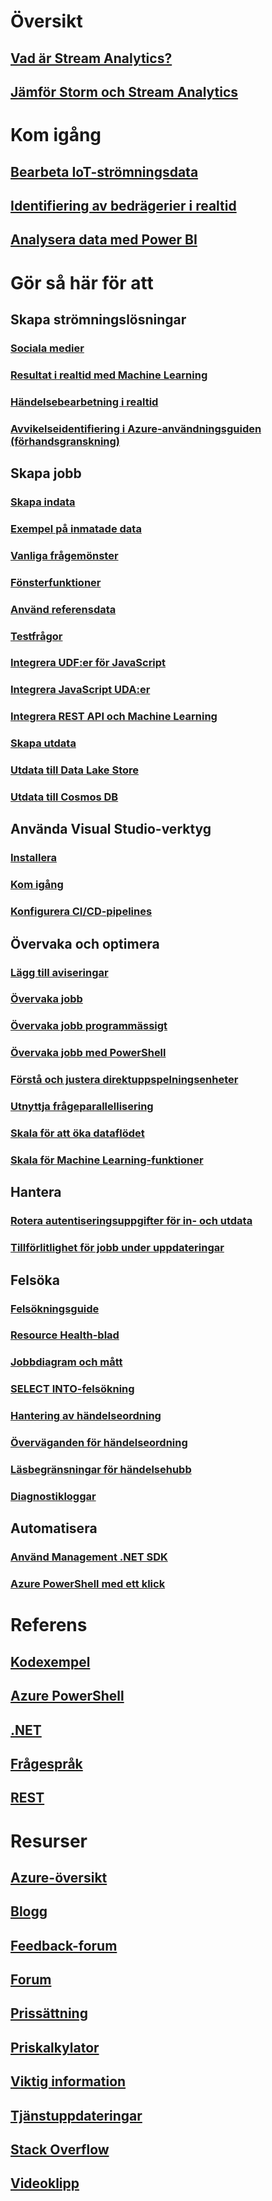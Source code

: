 # Översikt
## [Vad är Stream Analytics?](stream-analytics-introduction.md)
## [Jämför Storm och Stream Analytics](stream-analytics-comparison-storm.md)

# Kom igång
## [Bearbeta IoT-strömningsdata](stream-analytics-get-started-with-azure-stream-analytics-to-process-data-from-iot-devices.md)
## [Identifiering av bedrägerier i realtid](stream-analytics-real-time-fraud-detection.md)
## [Analysera data med Power BI](stream-analytics-power-bi-dashboard.md)

# Gör så här för att

## Skapa strömningslösningar
### [Sociala medier](stream-analytics-twitter-sentiment-analysis-trends.md)
### [Resultat i realtid med Machine Learning](stream-analytics-machine-learning-integration-tutorial.md)
### [Händelsebearbetning i realtid](stream-analytics-real-time-event-processing-reference-architecture.md)
### [Avvikelseidentifiering i Azure-användningsguiden (förhandsgranskning)](stream-analytics-machine-learning-anomaly-detection.md)

## Skapa jobb
### [Skapa indata](stream-analytics-define-inputs.md)
### [Exempel på inmatade data](stream-analytics-sample-data-input.md)
### [Vanliga frågemönster](stream-analytics-stream-analytics-query-patterns.md)
### [Fönsterfunktioner](stream-analytics-window-functions.md)

### [Använd referensdata](stream-analytics-use-reference-data.md)
### [Testfrågor](stream-analytics-test-query.md)
### [Integrera UDF:er för JavaScript](stream-analytics-javascript-user-defined-functions.md)
### [Integrera JavaScript UDA:er](stream-analytics-javascript-user-defined-aggregates.md)
### [Integrera REST API och Machine Learning](stream-analytics-how-to-configure-azure-machine-learning-endpoints-in-stream-analytics.md)
### [Skapa utdata](stream-analytics-define-outputs.md)
### [Utdata till Data Lake Store](stream-analytics-data-lake-output.md)
### [Utdata till Cosmos DB](stream-analytics-documentdb-output.md)

## Använda Visual Studio-verktyg
### [Installera](stream-analytics-tools-for-visual-studio-install.md)
### [Kom igång](stream-analytics-tools-for-visual-studio.md)
### [Konfigurera CI/CD-pipelines](stream-analytics-tools-for-visual-studio-cicd.md)

## Övervaka och optimera
### [Lägg till aviseringar](stream-analytics-set-up-alerts.md)
### [Övervaka jobb](stream-analytics-monitoring.md)
### [Övervaka jobb programmässigt](stream-analytics-monitor-jobs.md)
### [Övervaka jobb med PowerShell](stream-analytics-monitor-and-manage-jobs-use-powershell.md)
### [Förstå och justera direktuppspelningsenheter](stream-analytics-streaming-unit-consumption.md)
### [Utnyttja frågeparallellisering](stream-analytics-parallelization.md)
### [Skala för att öka dataflödet](stream-analytics-scale-jobs.md)
### [Skala för Machine Learning-funktioner](stream-analytics-scale-with-machine-learning-functions.md)

## Hantera
### [Rotera autentiseringsuppgifter för in- och utdata](stream-analytics-login-credentials-inputs-outputs.md)
### [Tillförlitlighet för jobb under uppdateringar](stream-analytics-job-reliability.md)

## Felsöka
### [Felsökningsguide](stream-analytics-troubleshooting-guide.md)
### [Resource Health-blad](stream-analytics-resource-health.md)
### [Jobbdiagram och mått](stream-analytics-job-diagram-with-metrics.md)
### [SELECT INTO-felsökning](stream-analytics-select-into.md)
### [Hantering av händelseordning](stream-analytics-out-of-order-and-late-events.md)
### [Överväganden för händelseordning](stream-analytics-out-of-order-and-late-events.md)
### [Läsbegränsningar för händelsehubb](stream-analytics-event-hub-consumer-groups.md)
### [Diagnostikloggar](stream-analytics-job-diagnostic-logs.md)

## Automatisera
### [Använd Management .NET SDK](stream-analytics-dotnet-management-sdk.md)
### [Azure PowerShell med ett klick](https://github.com/Azure/azure-stream-analytics/tree/master/Samples/ASAOneClick)

# Referens
## [Kodexempel](https://azure.microsoft.com/en-us/resources/samples/?service=stream-analytics)
## [Azure PowerShell](/powershell/module/azurerm.streamanalytics)
## [.NET](/dotnet/api/microsoft.azure.management.streamanalytics)
## [Frågespråk](https://msdn.microsoft.com/library/azure/dn834998)
## [REST](/rest/api/streamanalytics)

# Resurser
## [Azure-översikt](https://azure.microsoft.com/roadmap/)
## [Blogg](http://blogs.msdn.com/b/streamanalytics/)
## [Feedback-forum](http://feedback.azure.com/forums/270577-azure-stream-analytics)
## [Forum](https://social.msdn.microsoft.com/Forums/en-US/home?forum=AzureStreamAnalytics)
## [Prissättning](https://azure.microsoft.com/pricing/details/stream-analytics/)
## [Priskalkylator](https://azure.microsoft.com/pricing/calculator/)
## [Viktig information](stream-analytics-release-notes.md)
## [Tjänstuppdateringar](https://azure.microsoft.com/updates/?product=stream-analytics)
## [Stack Overflow](http://stackoverflow.com/questions/tagged/azure-stream-analytics)
## [Videoklipp](https://azure.microsoft.com/documentation/videos/index/?services=stream-analytics)
